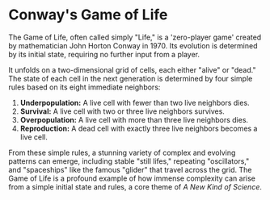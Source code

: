 # Conway's Game of Life

The Game of Life, often called simply "Life," is a 'zero-player game' created by mathematician John Horton Conway in 1970. Its evolution is determined by its initial state, requiring no further input from a player.

It unfolds on a two-dimensional grid of cells, each either "alive" or "dead." The state of each cell in the next generation is determined by four simple rules based on its eight immediate neighbors:

1.  **Underpopulation:** A live cell with fewer than two live neighbors dies.
2.  **Survival:** A live cell with two or three live neighbors survives.
3.  **Overpopulation:** A live cell with more than three live neighbors dies.
4.  **Reproduction:** A dead cell with exactly three live neighbors becomes a live cell.

From these simple rules, a stunning variety of complex and evolving patterns can emerge, including stable "still lifes," repeating "oscillators," and "spaceships" like the famous "glider" that travel across the grid. The Game of Life is a profound example of how immense complexity can arise from a simple initial state and rules, a core theme of *A New Kind of Science*.
